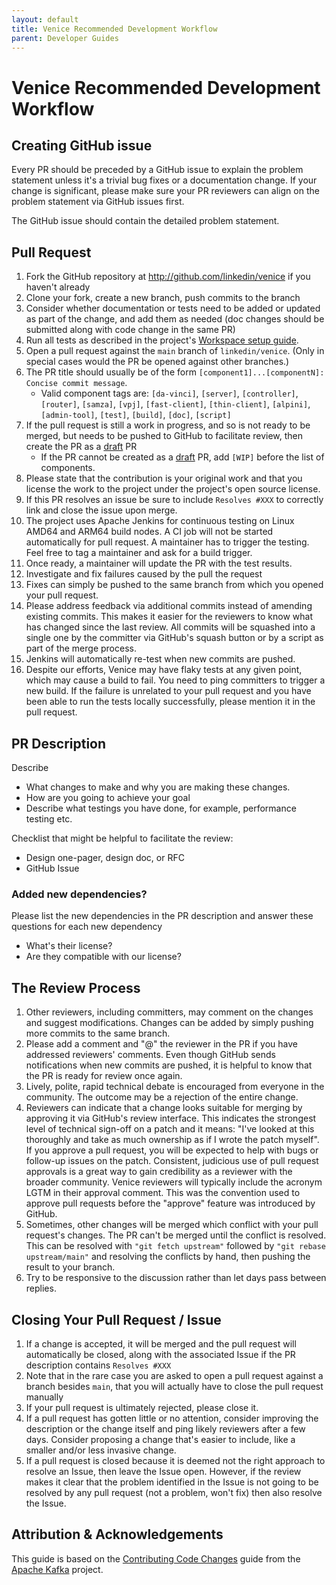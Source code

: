 ```yaml
---
layout: default
title: Venice Recommended Development Workflow
parent: Developer Guides
---
```


# Venice Recommended Development Workflow

## Creating GitHub issue

Every PR should be preceded by a GitHub issue to explain the problem statement unless it's a trivial bug fixes or a
documentation change. If your change is significant, please make sure your PR reviewers can align on the problem
statement via GitHub issues first.

The GitHub issue should contain the detailed problem statement.

## Pull Request
1. Fork the GitHub repository at http://github.com/linkedin/venice if you haven't already
2. Clone your fork, create a new branch, push commits to the branch
3. Consider whether documentation or tests need to be added or updated as part of the change, and add them as needed (doc changes should be submitted along with code change in the same PR)
4. Run all tests as described in the project's [Workspace setup guide](https://linkedin.github.io/venice/dev_guide/workspace_setup#run-the-test-suite).
5. Open a pull request against the `main` branch of `linkedin/venice`. (Only in special cases would the PR be opened against other branches.)
6. The PR title should usually be of the form `[component1]...[componentN]: Concise commit message`.
   * Valid component tags are: `[da-vinci]`, `[server]`, `[controller]`,
      `[router]`, `[samza]`, `[vpj]`, `[fast-client]`, `[thin-client]`, `[alpini]`,
      `[admin-tool]`, `[test]`, `[build]`, `[doc]`, `[script]`
7. If the pull request is still a work in progress, and so is not ready to be merged, but needs to be pushed to GitHub to facilitate review,
    then create the PR as a [draft](https://docs.github.com/en/pull-requests/collaborating-with-pull-requests/proposing-changes-to-your-work-with-pull-requests/about-pull-requests#draft-pull-requests) PR
   * If the PR cannot be created as a [draft](https://docs.github.com/en/pull-requests/collaborating-with-pull-requests/proposing-changes-to-your-work-with-pull-requests/about-pull-requests#draft-pull-requests) PR,
     add `[WIP]` before the list of components.
8. Please state that the contribution is your original work and that you license the work to the project under the project's open source license.
9. If this PR resolves an issue be sure to include `Resolves #XXX` to correctly link and close the issue upon merge.
10. The project uses Apache Jenkins for continuous testing on Linux AMD64 and ARM64 build nodes. A CI job will not be started automatically for pull request. A maintainer has to trigger the testing. Feel free to tag a maintainer and ask for a build trigger.
11. Once ready, a maintainer will update the PR with the test results.
12. Investigate and fix failures caused by the pull the request
13. Fixes can simply be pushed to the same branch from which you opened your pull request.
14. Please address feedback via additional commits instead of amending existing commits. This makes it easier for the reviewers to know what has changed since the last review. All commits will be squashed into a single one by the committer via GitHub's squash button or by a script as part of the merge process.
15. Jenkins will automatically re-test when new commits are pushed.
16. Despite our efforts, Venice may have flaky tests at any given point, which may cause a build to fail. You need to ping committers to trigger a new build. If the failure is unrelated to your pull request and you have been able to run the tests locally successfully, please mention it in the pull request.

## PR Description

Describe

* What changes to make and why you are making these changes.
* How are you going to achieve your goal
* Describe what testings you have done, for example, performance testing etc.

Checklist that might be helpful to facilitate the review:

* Design one-pager, design doc, or RFC
* GitHub Issue

### Added new dependencies?

Please list the new dependencies in the PR description and answer these questions for each new dependency

* What's their license?
* Are they compatible with our license?

## The Review Process
1. Other reviewers, including committers, may comment on the changes and suggest modifications. Changes can be added by simply pushing more commits to the same branch.
2. Please add a comment and "@" the reviewer in the PR if you have addressed reviewers' comments. Even though GitHub sends notifications when new commits are pushed, it is helpful to know that the PR is ready for review once again.
3. Lively, polite, rapid technical debate is encouraged from everyone in the community. The outcome may be a rejection of the entire change.
4. Reviewers can indicate that a change looks suitable for merging by approving it via GitHub's review interface. This indicates the strongest level of technical sign-off on a patch and it means: "I've looked at this thoroughly and take as much ownership as if I wrote the patch myself". If you approve a pull request, you will be expected to help with bugs or follow-up issues on the patch. Consistent, judicious use of pull request approvals is a great way to gain credibility as a reviewer with the broader community. Venice reviewers will typically include the acronym LGTM in their approval comment. This was the convention used to approve pull requests before the "approve" feature was introduced by GitHub.
5. Sometimes, other changes will be merged which conflict with your pull request's changes. The PR can't be merged until the conflict is resolved. This can be resolved with `"git fetch upstream"` followed by `"git rebase upstream/main"` and resolving the conflicts by hand, then pushing the result to your branch.
6. Try to be responsive to the discussion rather than let days pass between replies.

## Closing Your Pull Request / Issue
1. If a change is accepted, it will be merged and the pull request will automatically be closed, along with the associated Issue if the PR description contains `Resolves #XXX`
2. Note that in the rare case you are asked to open a pull request against a branch besides `main`, that you will actually have to close the pull request manually
3. If your pull request is ultimately rejected, please close it.
4. If a pull request has gotten little or no attention, consider improving the description or the change itself and ping likely reviewers after a few days. Consider proposing a change that's easier to include, like a smaller and/or less invasive change.
5. If a pull request is closed because it is deemed not the right approach to resolve an Issue, then leave the Issue open. However, if the review makes it clear that the problem identified in the Issue is not going to be resolved by any pull request (not a problem, won't fix) then also resolve the Issue.

## Attribution & Acknowledgements

This guide is based on the [Contributing Code Changes](https://cwiki.apache.org/confluence/display/KAFKA/Contributing+Code+Changes) guide from the [Apache Kafka](https://kafka.apache.org/) project.